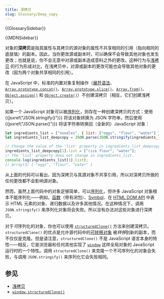 ```yaml
---
title: 深拷贝
slug: Glossary/Deep_copy
---
```


{{GlossarySidebar}}

{{MDNSidebar}}

对象的**深拷贝**是指其属性与其拷贝的源对象的属性不共享相同的引用（指向相同的底层值）的副本。因此，当你更改源或副本时，可以确保不会导致其他对象也发生更改；也就是说，你不会无意中对源或副本造成意料之外的更改。这种行为与[浅拷贝](/zh-CN/docs/Glossary/Shallow_copy) 的行为形成对比，在浅拷贝中，对源或副本的更改可能也会导致其他对象的更改（因为两个对象共享相同的引用）。

在 JavaScript 中，标准的内置对象复制操作（[展开语法](/zh-CN/docs/Web/JavaScript/Reference/Operators/Spread_syntax)、[`Array.prototype.concat()`](/zh-CN/docs/Web/JavaScript/Reference/Global_Objects/Array/concat)、[`Array.prototype.slice()`](/zh-CN/docs/Web/JavaScript/Reference/Global_Objects/Array/slice)、[`Array.from()`](/zh-CN/docs/Web/JavaScript/Reference/Global_Objects/Array/from)、[`Object.assign()`](/zh-CN/docs/Web/JavaScript/Reference/Global_Objects/Object/assign) 和 [`Object.create()`](/zh-CN/docs/Web/JavaScript/Reference/Global_Objects/Object/create)）不创建深拷贝（相反，它们创建浅拷贝）。

如果一个 JavaScript 对象可以被[序列化](/zh-CN/docs/Glossary/Serialization)，则存在一种创建深拷贝的方式：使用 {{jsxref("JSON.stringify()")}} 将该对象转换为 JSON 字符串，然后使用 {{jsxref("JSON.parse()")}} 将该字符串转换回（全新的）JavaScript 对象：

```js
let ingredients_list = ["noodles", { list: ["eggs", "flour", "water"] }];
let ingredients_list_deepcopy = JSON.parse(JSON.stringify(ingredients_list));

// Change the value of the 'list' property in ingredients_list_deepcopy.
ingredients_list_deepcopy[1].list = ["rice flour", "water"];
// The 'list' property does not change in ingredients_list.
console.log(ingredients_list[1].list);
// Array(3) [ "eggs", "flour", "water" ]
```

从上面的代码可以看出，因为深拷贝与其源对象不共享引用，所以对深拷贝所做的任何更改都不会影响源对象。

然而，虽然上面代码中的对象足够简单，可以[序列化](/zh-CN/docs/Glossary/Serialization)，但许多 JavaScript 对象根本不能序列化——例如，[函数](/zh-CN/docs/Web/JavaScript/Guide/Functions)（带有闭包）、[Symbol](/zh-CN/docs/Web/JavaScript/Reference/Global_Objects/Symbol)、在 [HTML DOM API](/zh-CN/docs/Web/API/HTML_DOM_API) 中表示 HTML 元素的对象、递归数据以及许多其他情况。在这种情况下，调用 `JSON.stringify()` 来序列化对象将会失败。所以没有办法对这些对象进行深拷贝。

对于*可*序列化的对象，你也可以使用 [`structuredClone()`](/zh-CN/docs/Web/API/structuredClone) 方法来创建深拷贝。`structuredClone()` 的优点是允许源代码中的[可转移对象](/zh-CN/docs/Web/API/Web_Workers_API/Transferable_objects) 被*转移*到新的副本，而不仅仅是克隆。但是请注意，`structuredClone()` 不是 JavaScript 语言本身的特性——相反，它是浏览器和任何其他实现了 [`window`](/zh-CN/docs/Web/API/Window) 这样全局对象的 JavaScript 运行时的一个特性。调用 `structuredClone()` 来克隆一个不可序列化的对象会失败，与调用 `JSON.stringify()` 来序列化它会失败相同。

## 参见

- [浅拷贝](/zh-CN/docs/Glossary/Shallow_copy)
- [`window.structuredClone()`](/zh-CN/docs/Web/API/structuredClone)

